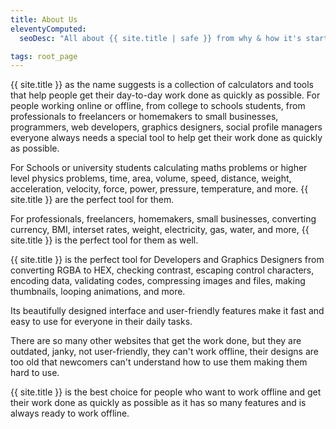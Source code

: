```yaml
---
title: About Us
eleventyComputed:
  seoDesc: "All about {{ site.title | safe }} from why & how it's started and how it is going."

tags: root_page
---
```


{{ site.title }} as the name suggests is a collection of calculators and tools that help people get their day-to-day work done as quickly as possible.
For people working online or offline, from college to schools students, from professionals to freelancers or homemakers to small businesses, programmers, web developers, graphics designers, social profile managers everyone always needs a special tool to help get their work done as quickly as possible.

For Schools or university students calculating maths problems or higher level physics problems, time, area, volume, speed, distance, weight, acceleration, velocity, force, power, pressure, temperature, and more. {{ site.title }} are the perfect tool for them.

For professionals, freelancers, homemakers, small businesses, converting currency, BMI, interset rates, weight, electricity, gas, water, and more, {{ site.title }} is the perfect tool for them as well.

{{ site.title }} is the perfect tool for Developers and Graphics Designers from converting RGBA to HEX, checking contrast, escaping control characters, encoding data, validating codes, compressing images and files, making thumbnails, looping animations, and more.

Its beautifully designed interface and user-friendly features make it fast and easy to use for everyone in their daily tasks.

There are so many other websites that get the work done, but they are outdated, janky, not user-friendly, they can't work offline, their designs are too old that newcomers can't understand how to use them making them hard to use.

{{ site.title }} is the best choice for people who want to work offline and get their work done as quickly as possible as it has so many features and is always ready to work offline.

<!-- My another website [Svadhyan](https://svadhyan.com). -->
